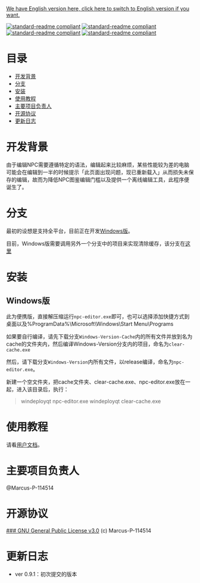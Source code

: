 [We have English version here, click here to switch to English version if you want.](README_EN.MD)

[![standard-readme compliant](https://img.shields.io/badge/version-0.9.2-brightgreen)](https://github.com/Marcus-P-114514/Genshin-Impact-BWiKi-NPC-Editor) [![standard-readme compliant](https://img.shields.io/badge/User%20Guide-https%3A%2F%2Fwiki.biligame.com%2Fys%2FNPC%E5%9B%BE%E9%89%B4%E5%8F%AF%E8%A7%86%E5%8C%96%E7%BC%96%E8%BE%91%E5%B7%A5%E5%85%B7%E7%94%A8%E6%88%B7%E6%96%87%E6%A1%A3-ff69b4)](https://wiki.biligame.com/ys/NPC%E5%9B%BE%E9%89%B4%E5%8F%AF%E8%A7%86%E5%8C%96%E7%BC%96%E8%BE%91%E5%B7%A5%E5%85%B7%E7%94%A8%E6%88%B7%E6%96%87%E6%A1%A3) [![standard-readme compliant](https://img.shields.io/badge/Made%20With-Love-critical)]()
[![standard-readme compliant](https://img.shields.io/badge/Qt%20Version-6.2.4-9cf)]()
# 目录

 - [开发背景](#%E5%BC%80%E5%8F%91%E8%83%8C%E6%99%AF)
 - [分支](#%E5%88%86%E6%94%AF)
 - [安装](#%E5%AE%89%E8%A3%85)
 - [使用教程](#%E4%BD%BF%E7%94%A8%E6%95%99%E7%A8%8B)
 - [主要项目负责人](#%E4%B8%BB%E8%A6%81%E9%A1%B9%E7%9B%AE%E8%B4%9F%E8%B4%A3%E4%BA%BA)
 - [开源协议](#%E5%BC%80%E6%BA%90%E5%8D%8F%E8%AE%AE)
 - [更新日志](#%E6%9B%B4%E6%96%B0%E6%97%A5%E5%BF%97)

# 开发背景

由于编辑NPC需要遵循特定的语法，编辑起来比较麻烦，某些性能较为差的电脑可能会在编辑到一半的时候提示「此页面出现问题，现已重新载入」从而损失未保存的编辑，故而为降低NPC图鉴编辑门槛以及提供一个离线编辑工具，此程序便诞生了。

# 分支
最初的设想是支持全平台，目前正在开发[Windows版](https://github.com/Marcus-P-114514/Genshin-Impact-BWiKi-NPC-Editor/tree/Windows-Version)。

目前，Windows版需要调用另外一个分支中的项目来实现清除缓存，该分支在[这里](https://github.com/Marcus-P-114514/Genshin-Impact-BWiKi-NPC-Editor/tree/Windows-Version-Cache-Cleaner)

# 安装

## Windows版
此为便携版，直接解压缩运行`npc-editor.exe`即可，也可以选择添加快捷方式到桌面以及%ProgramData%\Microsoft\Windows\Start Menu\Programs

如果要自行编译，请先下载分支`Windows-Version-Cache`内的所有文件并放到名为cache的文件夹内，然后编译Windows-Version分支内的项目，命名为`clear-cache.exe`

然后，请下载分支`Windows-Version`内所有文件，以release编译，命名为`npc-editor.exe`。

新建一个空文件夹，把cache文件夹、clear-cache.exe、npc-editor.exe放在一起，进入该目录后，执行：

> windeployqt npc-editor.exe
> windeployqt clear-cache.exe

# 使用教程

请看[用户文档](https://wiki.biligame.com/ys/NPC%E5%9B%BE%E9%89%B4%E5%8F%AF%E8%A7%86%E5%8C%96%E7%BC%96%E8%BE%91%E5%B7%A5%E5%85%B7%E7%94%A8%E6%88%B7%E6%96%87%E6%A1%A3)。

# 主要项目负责人

@Marcus-P-114514

# 开源协议

[### GNU General Public License v3.0](https://github.com/Marcus-P-114514/Genshin-Impact-BWiKi-NPC-Editor/blob/main/LICENSE) (c) Marcus-P-114514

# 更新日志

 - ver 0.9.1：初次提交的版本
